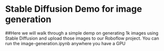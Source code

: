 # Stable Diffusion Demo for image generation

##Here we will walk through a simple demp on generating 1k images using Stable Diffusion and upload those images to our Roboflow project. You can run the image-generation.ipynb anywhere you have a GPU
